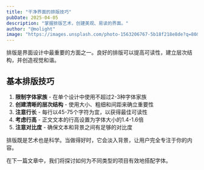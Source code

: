 ```yaml
---
title: "干净界面的排版技巧"
pubDate: 2025-04-05
description: "掌握排版艺术，创建美观、易读的界面。"
author: "@molight"
image: "https://images.unsplash.com/photo-1563206767-5b18f218e8de?q=80&w=1920&auto=format&fit=crop"
---
```


排版是界面设计中最重要的方面之一。良好的排版可以提高可读性，建立层次结构，并创造视觉和谐。

## 基本排版技巧

1. **限制字体家族** - 在单个设计中使用不超过2-3种字体家族
2. **创建清晰的层次结构** - 使用大小、粗细和间距来确立重要性
3. **注意行长** - 每行以45-75个字符为宜，以获得最佳可读性
4. **考虑行高** - 正文文本的行高设置为字体大小的1.4-1.6倍
5. **注意对比度** - 确保文本和背景之间有足够的对比度

排版既是艺术也是科学。当做得好时，它会淡入背景，让用户完全专注于你的内容。

在下一篇文章中，我们将探讨如何为不同类型的项目有效地搭配字体。
